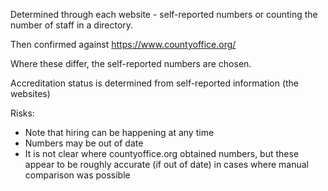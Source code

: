 Determined through each website - self-reported numbers or counting the number of staff in a directory.

Then confirmed against https://www.countyoffice.org/

Where these differ, the self-reported numbers are chosen. 

Accreditation status is determined from self-reported information (the websites)

Risks:
- Note that hiring can be happening at any time
- Numbers may be out of date
- It is not clear where countyoffice.org obtained numbers, but these appear to be roughly accurate (if out of date) in cases where manual comparison was possible

